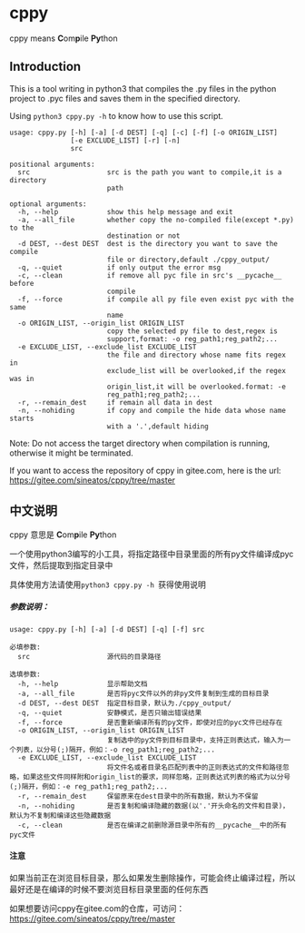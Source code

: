 # cppy

cppy means **C**om**p**ile **Py**thon

## Introduction

This is a tool writing in python3 that compiles the .py files in the python project to .pyc files and saves them in the specified directory.

Using `python3 cppy.py -h` to know how to use this script.

```
usage: cppy.py [-h] [-a] [-d DEST] [-q] [-c] [-f] [-o ORIGIN_LIST]
               [-e EXCLUDE_LIST] [-r] [-n]
               src

positional arguments:
  src                   src is the path you want to compile,it is a directory
                        path

optional arguments:
  -h, --help            show this help message and exit
  -a, --all_file        whether copy the no-compiled file(except *.py) to the
                        destination or not
  -d DEST, --dest DEST  dest is the directory you want to save the compile
                        file or directory,default ./cppy_output/
  -q, --quiet           if only output the error msg
  -c, --clean           if remove all pyc file in src's __pycache__ before
                        compile
  -f, --force           if compile all py file even exist pyc with the same
                        name
  -o ORIGIN_LIST, --origin_list ORIGIN_LIST
                        copy the selected py file to dest,regex is
                        support,format: -o reg_path1;reg_path2;...
  -e EXCLUDE_LIST, --exclude_list EXCLUDE_LIST
                        the file and directory whose name fits regex in
                        exclude_list will be overlooked,if the regex was in
                        origin_list,it will be overlooked.format: -e
                        reg_path1;reg_path2;...
  -r, --remain_dest     if remain all data in dest
  -n, --nohiding        if copy and compile the hide data whose name starts
                        with a '.',default hiding

```

Note: Do not access the target directory when compilation is running, otherwise it might be terminated.

If you want to access the repository of cppy in gitee.com, here is the url: https://gitee.com/sineatos/cppy/tree/master

## 中文说明

cppy 意思是 **C**om**p**ile **Py**thon

一个使用python3编写的小工具，将指定路径中目录里面的所有py文件编译成pyc文件，然后提取到指定目录中

具体使用方法请使用```python3 cppy.py -h ```获得使用说明

##### 参数说明：
```
usage: cppy.py [-h] [-a] [-d DEST] [-q] [-f] src

必填参数:
  src                   源代码的目录路径

选填参数:
  -h, --help            显示帮助文档
  -a, --all_file        是否将pyc文件以外的非py文件复制到生成的目标目录
  -d DEST, --dest DEST  指定目标目录，默认为./cppy_output/
  -q, --quiet           安静模式，是否只输出错误结果
  -f, --force           是否重新编译所有的py文件，即使对应的pyc文件已经存在
  -o ORIGIN_LIST, --origin_list ORIGIN_LIST
                        复制选中的py文件到目标目录中，支持正则表达式，输入为一个列表，以分号(;)隔开，例如：-o reg_path1;reg_path2;...
  -e EXCLUDE_LIST, --exclude_list EXCLUDE_LIST
                        将文件名或者目录名匹配列表中的正则表达式的文件和路径忽略，如果这些文件同样附和origin_list的要求，同样忽略，正则表达式列表的格式为以分号(;)隔开，例如：-e reg_path1;reg_path2;...
  -r, --remain_dest     保留原来在dest目录中的所有数据，默认为不保留
  -n, --nohiding        是否复制和编译隐藏的数据(以'.'开头命名的文件和目录)，默认为不复制和编译这些隐藏数据
  -c, --clean			是否在编译之前删除源目录中所有的__pycache__中的所有pyc文件
```

#### 注意

如果当前正在浏览目标目录，那么如果发生删除操作，可能会终止编译过程，所以最好还是在编译的时候不要浏览目标目录里面的任何东西

如果想要访问cppy在gitee.com的仓库，可访问：https://gitee.com/sineatos/cppy/tree/master